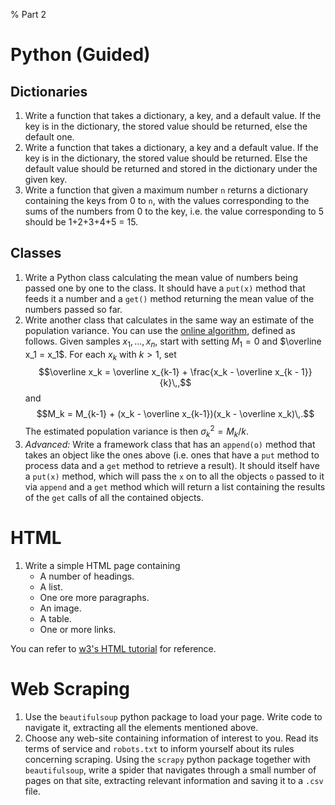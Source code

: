 % Part 2

# Python (Guided)

## Dictionaries

1. Write a function that takes a dictionary, a key, and a default
   value. If the key is in the dictionary, the stored value should be
   returned, else the default one.
2. Write a function that takes a dictionary, a key and a default
   value. If the key is in the dictionary, the stored value should be
   returned. Else the default value should be returned and stored in
   the dictionary under the given key.
3. Write a function that given a maximum number `n` returns a
   dictionary containing the keys from 0 to `n`, with the values
   corresponding to the sums of the numbers from 0 to the key, i.e.
   the value corresponding to 5 should be 1+2+3+4+5 = 15.

## Classes

1. Write a Python class calculating the mean value of numbers being
   passed one by one to the class. It should have a `put(x)` method
   that feeds it a number and a `get()` method returning the mean
   value of the numbers passed so far.
2. Write another class that calculates in the same way an estimate of
   the population variance. You can use the [online algorithm][oa],
   defined as follows. Given samples $x_1,\ldots,x_n$, start with
   setting $M_1 = 0$ and $\overline x_1 = x_1$. For each $x_k$ with 
   $k > 1$, set 
   $$\overline x_k = \overline x_{k-1} + \frac{x_k - \overline x_{k - 1}}{k}\,,$$
   and
   $$M_k = M_{k-1} + (x_k - \overline x_{k-1})(x_k - \overline x_k)\,.$$
   The estimated population variance is then $\sigma_k^2 = M_k/k$.
3. *Advanced:* Write a framework class that has an `append(o)` method
   that takes an object like the ones above (i.e. ones that have a
   `put` method to process data and a `get` method to retrieve a
   result). It should itself have a `put(x)` method, which will pass
   the `x` on to all the objects `o` passed to it via `append` and a
   `get` method which will return a list containing the results of the
   `get` calls of all the contained objects.

# HTML

1. Write a simple HTML page containing
     - A number of headings.
     - A list.
     - One ore more paragraphs.
     - An image.
     - A table.
     - One or more links.
   
You can refer to [w3's HTML tutorial][w3html] for reference.

# Web Scraping

1. Use the `beautifulsoup` python package to load your page. Write
   code to navigate it, extracting all the elements mentioned above.
2. Choose any web-site containing information of interest to you. Read
   its terms of service and `robots.txt` to inform yourself about its
   rules concerning scraping. Using the `scrapy` python package
   together with `beautifulsoup`, write a spider that navigates
   through a small number of pages on that site, extracting relevant
   information and saving it to a `.csv` file.


[oa]: https://en.wikipedia.org/wiki/Algorithms_for_calculating_variance#Online_algorithm
[w3html]: http://www.w3schools.com/html/
